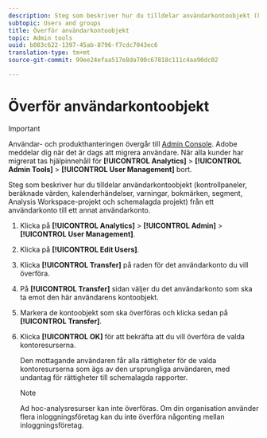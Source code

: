 ```yaml
---
description: Steg som beskriver hur du tilldelar användarkontoobjekt (kontrollpaneler, beräknade värden, kalenderhändelser, varningar, bokmärken, segment, Analysis Workspace-projekt och schemalagda projekt) från ett användarkonto till ett annat användarkonto.
subtopic: Users and groups
title: Överför användarkontoobjekt
topic: Admin tools
uuid: b083c622-1397-45ab-8796-f7cdc7043ec6
translation-type: tm+mt
source-git-commit: 99ee24efaa517e8da700c67818c111c4aa90dc02

---
```



# Överför användarkontoobjekt

>[!IMPORTANT]
>
>Användar- och produkthanteringen övergår till [Admin Console](https://helpx.adobe.com/enterprise/using/admin-console.html). Adobe meddelar dig när det är dags att migrera användare. När alla kunder har migrerat tas hjälpinnehåll för **[!UICONTROL Analytics]** > **[!UICONTROL Admin Tools]** > **[!UICONTROL User Management]** bort.

Steg som beskriver hur du tilldelar användarkontoobjekt (kontrollpaneler, beräknade värden, kalenderhändelser, varningar, bokmärken, segment, Analysis Workspace-projekt och schemalagda projekt) från ett användarkonto till ett annat användarkonto.

1. Klicka på **[!UICONTROL Analytics]** > **[!UICONTROL Admin]** > **[!UICONTROL User Management]**.
1. Klicka på **[!UICONTROL Edit Users]**.
1. Klicka **[!UICONTROL Transfer]** på raden för det användarkonto du vill överföra.
1. På **[!UICONTROL Transfer]** sidan väljer du det användarkonto som ska ta emot den här användarens kontoobjekt.
1. Markera de kontoobjekt som ska överföras och klicka sedan på **[!UICONTROL Transfer]**.
1. Klicka **[!UICONTROL OK]** för att bekräfta att du vill överföra de valda kontoresurserna.

   Den mottagande användaren får alla rättigheter för de valda kontoresurserna som ägs av den ursprungliga användaren, med undantag för rättigheter till schemalagda rapporter.

   >[!NOTE]
   >
   >Ad hoc-analysresurser kan inte överföras. Om din organisation använder flera inloggningsföretag kan du inte överföra någonting mellan inloggningsföretag.

